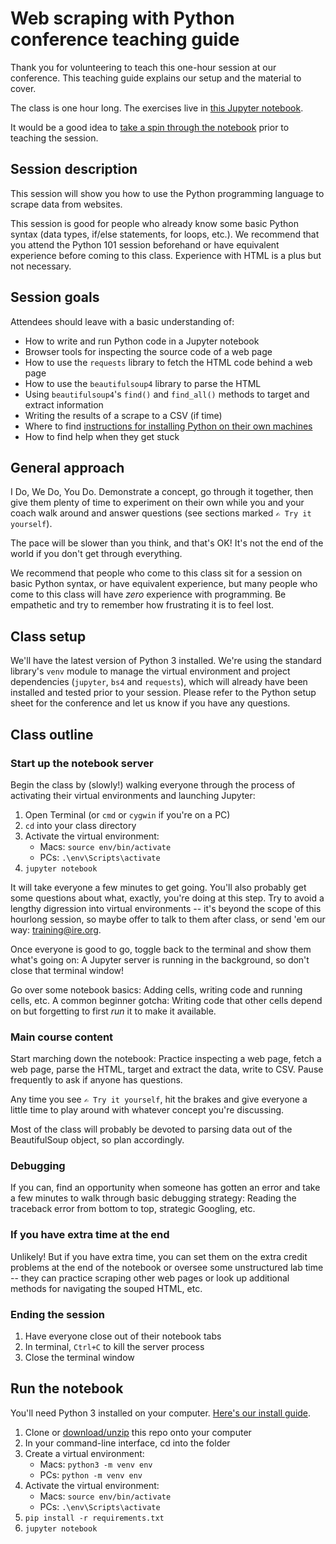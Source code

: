# Web scraping with Python conference teaching guide

Thank you for volunteering to teach this one-hour session at our conference. This teaching guide explains our setup and the material to cover.

The class is one hour long. The exercises live in [this Jupyter notebook](https://github.com/ireapps/teaching-guide-python-scraping/blob/master/Web%20scraping%20with%20Python.ipynb).

It would be a good idea to [take a spin through the notebook](#run-the-notebook) prior to teaching the session.

## Session description
This session will show you how to use the Python programming language to scrape data from websites.

This session is good for people who already know some basic Python syntax (data types, if/else statements, for loops, etc.). We recommend that you attend the Python 101 session beforehand or have equivalent experience before coming to this class. Experience with HTML is a plus but not necessary.

## Session goals
Attendees should leave with a basic understanding of:
- How to write and run Python code in a Jupyter notebook
- Browser tools for inspecting the source code of a web page
- How to use the `requests` library to fetch the HTML code behind a web page
- How to use the `beautifulsoup4` library to parse the HTML
- Using `beautifulsoup4`'s `find()` and `find_all()` methods to target and extract information
- Writing the results of a scrape to a CSV (if time)
- Where to find [instructions for installing Python on their own machines](https://docs.google.com/document/d/1cYmpfZEZ8r-09Q6Go917cKVcQk_d0P61gm0q8DAdIdg/edit#)
- How to find help when they get stuck

## General approach
I Do, We Do, You Do. Demonstrate a concept, go through it together, then give them plenty of time to experiment on their own while you and your coach walk around and answer questions (see sections marked `✍️ Try it yourself`).

The pace will be slower than you think, and that's OK! It's not the end of the world if you don't get through everything.

We recommend that people who come to this class sit for a session on basic Python syntax, or have equivalent experience, but many people who come to this class will have _zero_ experience with programming. Be empathetic and try to remember how frustrating it is to feel lost.

## Class setup
We'll have the latest version of Python 3 installed. We're using the standard library's `venv` module to manage the virtual environment and project dependencies (`jupyter`, `bs4` and `requests`), which will already have been installed and tested prior to your session. Please refer to the Python setup sheet for the conference and let us know if you have any questions.

## Class outline

### Start up the notebook server
Begin the class by (slowly!) walking everyone through the process of activating their virtual environments and launching Jupyter:
1. Open Terminal (or `cmd` or `cygwin` if you're on a PC)
2. `cd` into your class directory
3. Activate the virtual environment:
    - Macs: `source env/bin/activate`
    - PCs: `.\env\Scripts\activate`
4. `jupyter notebook`

It will take everyone a few minutes to get going. You'll also probably get some questions about what, exactly, you're doing at this step. Try to avoid a lengthy digression into virtual environments -- it's beyond the scope of this hourlong session, so maybe offer to talk to them after class, or send 'em our way: [training@ire.org](mailto:training@ire.org).

Once everyone is good to go, toggle back to the terminal and show them what's going on: A Jupyter server is running in the background, so don't close that terminal window!

Go over some notebook basics: Adding cells, writing code and running cells, etc. A common beginner gotcha: Writing code that other cells depend on but forgetting to first _run_ it to make it available.

### Main course content
Start marching down the notebook: Practice inspecting a web page, fetch a web page, parse the HTML, target and extract the data, write to CSV. Pause frequently to ask if anyone has questions.

Any time you see `✍️ Try it yourself`, hit the brakes and give everyone a little time to play around with whatever concept you're discussing.

Most of the class will probably be devoted to parsing data out of the BeautifulSoup object, so plan accordingly.

### Debugging
If you can, find an opportunity when someone has gotten an error and take a few minutes to walk through basic debugging strategy: Reading the traceback error from bottom to top, strategic Googling, etc.

### If you have extra time at the end
Unlikely! But if you have extra time, you can set them on the extra credit problems at the end of the notebook or oversee some unstructured lab time -- they can practice scraping other web pages or look up additional methods for navigating the souped HTML, etc.

### Ending the session
1. Have everyone close out of their notebook tabs
2. In terminal, `Ctrl+C` to kill the server process
3. Close the terminal window

## Run the notebook

You'll need Python 3 installed on your computer. [Here's our install guide](https://docs.google.com/document/d/1cYmpfZEZ8r-09Q6Go917cKVcQk_d0P61gm0q8DAdIdg/edit?usp=sharing).

1. Clone or [download/unzip](https://github.com/ireapps/teaching-guide-python-scraping/archive/master.zip) this repo onto your computer
2. In your command-line interface, cd into the folder
3. Create a virtual environment:
    - Macs: `python3 -m venv env`
    - PCs: `python -m venv env`
4. Activate the virtual environment:
    - Macs: `source env/bin/activate`
    - PCs: `.\env\Scripts\activate`
5. `pip install -r requirements.txt`
6. `jupyter notebook`